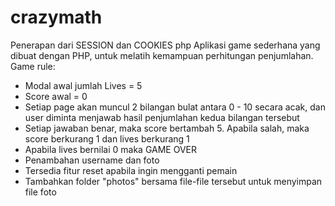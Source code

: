 # crazymath
Penerapan dari SESSION dan COOKIES php
Aplikasi game sederhana yang dibuat dengan PHP, untuk melatih kemampuan perhitungan penjumlahan. Game rule:

* Modal awal jumlah Lives = 5
* Score awal = 0
* Setiap page akan muncul 2 bilangan bulat antara 0 - 10 secara acak, dan user diminta menjawab hasil penjumlahan kedua bilangan tersebut
* Setiap jawaban benar, maka score bertambah 5. Apabila salah, maka score berkurang 1 dan lives berkurang 1
* Apabila lives bernilai 0 maka GAME OVER
* Penambahan username dan foto
* Tersedia fitur reset apabila ingin mengganti pemain
* Tambahkan folder "photos" bersama file-file tersebut untuk menyimpan file foto
